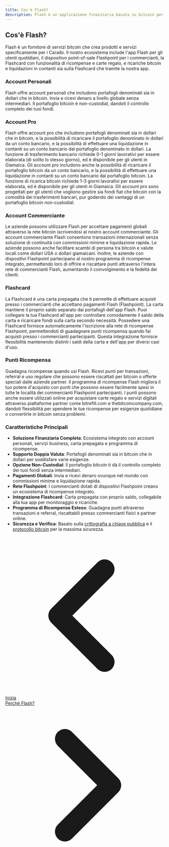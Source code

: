 ```yaml
---
title: Cos'è Flash?
description: Flash è un'applicazione finanziaria basata su bitcoin per privati e aziende nei Caraibi e a livello globale.
---
```


## Cos'è Flash?

Flash è un fornitore di servizi bitcoin che crea prodotti e servizi specificamente per i Caraibi. Il nostro ecosistema include l'app Flash per gli utenti quotidiani, il dispositivo point-of-sale Flashpoint per i commercianti, la Flashcard con funzionalità di ricompense e carte regalo, e ricariche bitcoin e liquidazioni in contanti sia sulla Flashcard che tramite la nostra app.

### Account Personali

Flash offre account personali che includono portafogli denominati sia in dollari che in bitcoin. Invia e ricevi denaro a livello globale senza intermediari. Il portafoglio bitcoin è non-custodial, dandoti il controllo completo dei tuoi fondi.

### Account Pro

Flash offre account pro che includono portafogli denominati sia in dollari che in bitcoin, e la possibilità di ricaricare il portafoglio denominato in dollari da un conto bancario, e la possibilità di effettuare una liquidazione in contanti su un conto bancario dal portafoglio denominato in dollari. La funzione di trasferimento bancario richiede 0-1 giorni lavorativi per essere elaborata (di solito lo stesso giorno), ed è disponibile per gli utenti in Giamaica. Gli account pro includono anche la possibilità di ricaricare il portafoglio bitcoin da un conto bancario, e la possibilità di effettuare una liquidazione in contanti su un conto bancario dal portafoglio bitcoin. La funzione di ricarica bitcoin richiede 1-3 giorni lavorativi per essere elaborata, ed è disponibile per gli utenti in Giamaica. Gli account pro sono progettati per gli utenti che vogliono gestire sia fondi fiat che bitcoin con la comodità dei trasferimenti bancari, pur godendo dei vantaggi di un portafoglio bitcoin non-custodial.

### Account Commerciante

Le aziende possono utilizzare Flash per accettare pagamenti globali attraverso la rete bitcoin iscrivendosi al nostro account commerciante. Gli account commerciante Flash consentono transazioni internazionali senza soluzione di continuità con commissioni minime e liquidazione rapida. Le aziende possono anche facilitare scambi di persona tra bitcoin e valute locali come dollari USA o dollari giamaicani. Inoltre, le aziende con dispositivi Flashpoint partecipano al nostro programma di ricompense integrato, permettendo loro di offrire e riscattare punti attraverso l'intera rete di commercianti Flash, aumentando il coinvolgimento e la fedeltà dei clienti.

### Flashcard

La Flashcard è una carta prepagata che ti permette di effettuare acquisti presso i commercianti che accettano pagamenti Flash (Flashpoint). La carta mantiene il proprio saldo separato dai portafogli dell'app Flash. Puoi collegare la tua Flashcard all'app per controllare comodamente il saldo della carta e ricaricare fondi sulla carta secondo necessità. Possedere una Flashcard fornisce automaticamente l'iscrizione alla rete di ricompense Flashpoint, permettendoti di guadagnare punti ricompensa quando fai acquisti presso i commercianti partecipanti. Questa integrazione fornisce flessibilità mantenendo distinti i saldi della carta e dell'app per diversi casi d'uso.

### Punti Ricompensa

Guadagna ricompense quando usi Flash. Ricevi punti per transazioni, referral e uso regolare che possono essere riscattati per bitcoin o offerte speciali dalle aziende partner. Il programma di ricompense Flash migliora il tuo potere d'acquisto con punti che possono essere facilmente spesi in tutte le località dei commercianti Flashpoint partecipanti. I punti possono anche essere utilizzati online per acquistare carte regalo e servizi digitali attraverso piattaforme partner come bitrefill.com e thebitcoincompany.com, dandoti flessibilità per spendere le tue ricompense per esigenze quotidiane o convertirle in bitcoin senza problemi.

### Caratteristiche Principali

- **Soluzione Finanziaria Completa**: Ecosistema integrato con account personali, servizi business, carta prepagata e programma di ricompense.
- **Supporto Doppia Valuta**: Portafogli denominati sia in bitcoin che in dollari per soddisfare varie esigenze.
- **Opzione Non-Custodial**: Il portafoglio bitcoin ti dà il controllo completo dei tuoi fondi senza intermediari.
- **Pagamenti Globali**: Invia e ricevi denaro ovunque nel mondo con commissioni minime e liquidazione rapida.
- **Rete Flashpoint**: I commercianti dotati di dispositivi Flashpoint creano un ecosistema di ricompense integrato.
- **Integrazione Flashcard**: Carta prepagata con proprio saldo, collegabile alla tua app per monitoraggio e ricariche.
- **Programma di Ricompense Esteso**: Guadagna punti attraverso transazioni e referral, riscattabili presso commercianti fisici e partner online.
- **Sicurezza e Verifica**: Basato sulla [crittografia a chiave pubblica](https://en.wikipedia.org/wiki/Public-key_cryptography) e il [protocollo bitcoin](https://en.wikipedia.org/wiki/Bitcoin_protocol) per la massima sicurezza.

<!-- Navigation links -->
<div class="flex justify-between items-center mt-8 pt-4 border-t border-zinc-200 dark:border-zinc-700">
  <div class="w-1/3 text-left">
    <a href="get-started" class="inline-flex items-center bg-purple-600 hover:bg-purple-700 text-white rounded-md transition-colors px-4 py-2 text-sm font-medium shadow-sm hover:shadow-md">
      <svg xmlns="http://www.w3.org/2000/svg" class="h-6 w-6 mr-2" fill="none" viewBox="0 0 24 24" stroke="currentColor">
        <path stroke-linecap="round" stroke-linejoin="round" stroke-width="3" d="M15 19l-7-7 7-7" />
      </svg>
      Inizia
    </a>
  </div>
  <div class="w-1/3 text-center">
    <!-- Optional center content -->
  </div>
  <div class="w-1/3 text-right">
    <a href="why-flash" class="inline-flex items-center bg-purple-600 hover:bg-purple-700 text-white rounded-md transition-colors px-4 py-2 text-sm font-medium shadow-sm hover:shadow-md">
      Perché Flash?
      <svg xmlns="http://www.w3.org/2000/svg" class="h-6 w-6 ml-2" fill="none" viewBox="0 0 24 24" stroke="currentColor">
        <path stroke-linecap="round" stroke-linejoin="round" stroke-width="3" d="M9 5l7 7-7 7" />
      </svg>
    </a>
  </div>
</div>